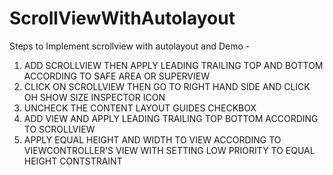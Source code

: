 # ScrollViewWithAutolayout
Steps to Implement scrollview with autolayout and Demo - 

1. ADD SCROLLVIEW THEN APPLY LEADING TRAILING TOP AND BOTTOM ACCORDING TO SAFE AREA OR SUPERVIEW
2. CLICK ON SCROLLVIEW THEN GO TO RIGHT HAND SIDE AND CLICK OH SHOW SIZE INSPECTOR ICON
3. UNCHECK THE CONTENT LAYOUT GUIDES CHECKBOX
4. ADD VIEW AND APPLY LEADING TRAILING TOP BOTTOM ACCORDING TO SCROLLVIEW
5. APPLY EQUAL HEIGHT AND WIDTH TO VIEW ACCORDING TO VIEWCONTROLLER'S VIEW WITH SETTING LOW PRIORITY TO EQUAL HEIGHT CONTSTRAINT
